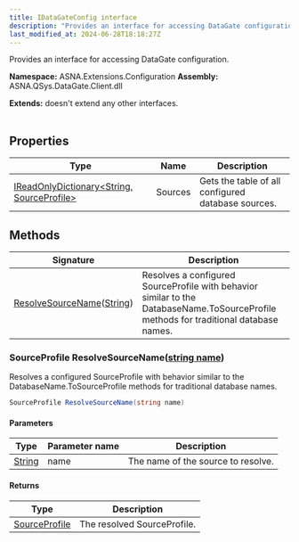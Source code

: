 ```yaml
---
title: IDataGateConfig interface
description: "Provides an interface for accessing DataGate configuration. "
last_modified_at: 2024-06-28T18:18:27Z
---
```


Provides an interface for accessing DataGate configuration.

**Namespace:** ASNA.Extensions.Configuration
**Assembly:** ASNA.QSys.DataGate.Client.dll

**Extends:** doesn't extend any other interfaces.
<br>
<br>

## Properties

| Type | Name | Description
| --- | --- | --- 
| [IReadOnlyDictionary\<String, SourceProfile\>](https://learn.microsoft.com/en-us/dotnet/api/system.collections.generic.ireadonlydictionary-2?view=net-8.0) | Sources | Gets the table of all configured database sources. |

## Methods

| Signature | Description |
| --- | --- |
| [ResolveSourceName](#sourceprofile-resolvesourcenamestring-name)([String](https://docs.microsoft.com/en-us/dotnet/api/system.string)) | Resolves a configured SourceProfile with behavior similar to the DatabaseName.ToSourceProfile methods for traditional database names.

### SourceProfile ResolveSourceName([string name](https://learn.microsoft.com/en-us/dotnet/api/system.string?view=net-8.0))

Resolves a configured SourceProfile with behavior similar to the DatabaseName.ToSourceProfile methods for traditional database names.

```cs
SourceProfile ResolveSourceName(string name)
```

#### Parameters

| Type | Parameter name | Description
| --- | --- | ---
| [String](https://docs.microsoft.com/en-us/dotnet/api/system.string) | name | The name of the source to resolve.

#### Returns

| Type | Description
| --- | ---
| [SourceProfile](/reference/datagate/datagate-providers/source-profile.html) | The resolved SourceProfile.
